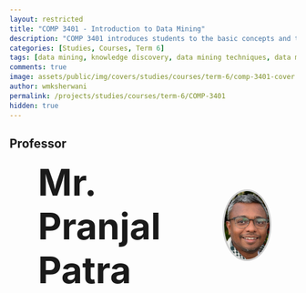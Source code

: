 ```yaml
---
layout: restricted
title: "COMP 3401 - Introduction to Data Mining"
description: "COMP 3401 introduces students to the basic concepts and techniques for data mining and knowledge discovery. Students will develop an understanding of the essential data mining technologies, and be able to design and evaluate methods for simple data mining applications."
categories: [Studies, Courses, Term 6]
tags: [data mining, knowledge discovery, data mining techniques, data mining applications]
comments: true
image: assets/public/img/covers/studies/courses/term-6/comp-3401-cover.png
author: wmksherwani
permalink: /projects/studies/courses/term-6/COMP-3401
hidden: true
---
```


## Professor

<html lang="en">
<head>
    <meta charset="UTF-8">
    <meta name="viewport" content="width=device-width, initial-scale=1.0">
</head>
<div id="name-wrapper" style="margin: 0;">
    <div style="display: flex; justify-content: space-between; align-items: center; padding: 0 50px;">
        <div style="font-size: 4rem; font-weight: bold;">Mr. Pranjal Patra</div>
        <div>
            <img src="assets/public/img/people/Pranjal Patra.png" alt="Pranjal Patra" 
                 style="width: 120px; height: 120px; object-fit: cover; border-radius: 50%; border: 3px solid #ccc;">
        </div>
    </div>
</div>
</html>

<!-- <html lang="en">
<head>
    <meta charset="UTF-8">
    <meta name="viewport" content="width=device-width, initial-scale=1.0">
    <title>Star Rating</title>
    <link href="https://cdnjs.cloudflare.com/ajax/libs/font-awesome/6.0.0-beta3/css/all.min.css" rel="stylesheet">
</head>
<div id="star-wrapper" style="margin: 0; display: flex; justify-content: center; align-items: center;">
    <div style="display: flex; justify-content: center; align-items: center; font-size: 50px;">
        <i class="fas fa-star" style="color: gold;"></i>
        <i class="fas fa-star" style="color: gold;"></i>
        <i class="fas fa-star" style="color: gold;"></i>
        <i class="fas fa-star" style="color: gold;"></i>
        <i class="fas fa-star" style="color: gold;"></i>
    </div>
</div>
</html> -->
